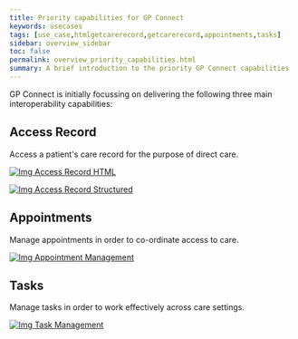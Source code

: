```yaml
---
title: Priority capabilities for GP Connect
keywords: usecases
tags: [use_case,htmlgetcarerecord,getcarerecord,appointments,tasks]
sidebar: overview_sidebar
toc: false
permalink: overview_priority_capabilities.html
summary: A brief introduction to the priority GP Connect capabilities
---
```



GP Connect is initially focussing on delivering the following three main interoperability capabilities:

## Access Record ##
Access a patient's care record for the purpose of direct care.

[![Img](images/overview/folder.png) Access Record HTML](accessrecord.html)

[![Img](images/overview/structured.png) Access Record Structured](accessrecord_structured.html)

## Appointments ##
Manage appointments in order to co-ordinate access to care.

[![Img](images/overview/calendar.png) Appointment Management](appointments.html)

## Tasks ##
Manage tasks in order to work effectively across care settings.

[![Img](images/overview/tasks.png) Task Management](tasks.html)

